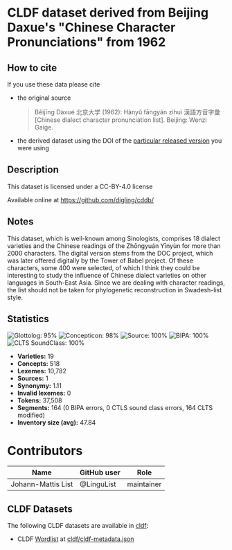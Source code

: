# CLDF dataset derived from Beijing Daxue's "Chinese Character Pronunciations" from 1962

## How to cite

If you use these data please cite
- the original source
  > Běijīng Dàxué 北京大学 (1962): Hànyǔ fāngyán zìhuì 漢語方音字彙 [Chinese dialect character pronunciation list]. Beijing: Wenzi Gaige.
- the derived dataset using the DOI of the [particular released version](../../releases/) you were using

## Description


This dataset is licensed under a CC-BY-4.0 license

Available online at https://github.com/digling/cddb/

## Notes

This dataset, which is well-known among Sinologists, comprises 18 dialect varieties and the Chinese readings of the Zhōngyuán Yīnyùn for more than 2000 characters. The digital version stems from the DOC project, which was later offered digitally by the Tower of Babel project. Of these characters, some 400 were selected, of which I think they could be interesting to study the influence of Chinese dialect varieties on other languages in South-East Asia. Since we are dealing with character readings, the list should not be taken for phylogenetic reconstruction in Swadesh-list style.  



## Statistics


![Glottolog: 95%](https://img.shields.io/badge/Glottolog-95%25-green.svg "Glottolog: 95%")
![Concepticon: 98%](https://img.shields.io/badge/Concepticon-98%25-green.svg "Concepticon: 98%")
![Source: 100%](https://img.shields.io/badge/Source-100%25-brightgreen.svg "Source: 100%")
![BIPA: 100%](https://img.shields.io/badge/BIPA-100%25-brightgreen.svg "BIPA: 100%")
![CLTS SoundClass: 100%](https://img.shields.io/badge/CLTS%20SoundClass-100%25-brightgreen.svg "CLTS SoundClass: 100%")

- **Varieties:** 19
- **Concepts:** 518
- **Lexemes:** 10,782
- **Sources:** 1
- **Synonymy:** 1.11
- **Invalid lexemes:** 0
- **Tokens:** 37,508
- **Segments:** 164 (0 BIPA errors, 0 CTLS sound class errors, 164 CLTS modified)
- **Inventory size (avg):** 47.84

# Contributors

Name | GitHub user | Role
--- | --- | ---
Johann-Mattis List | @LinguList | maintainer




## CLDF Datasets

The following CLDF datasets are available in [cldf](cldf):

- CLDF [Wordlist](https://github.com/cldf/cldf/tree/master/modules/Wordlist) at [cldf/cldf-metadata.json](cldf/cldf-metadata.json)